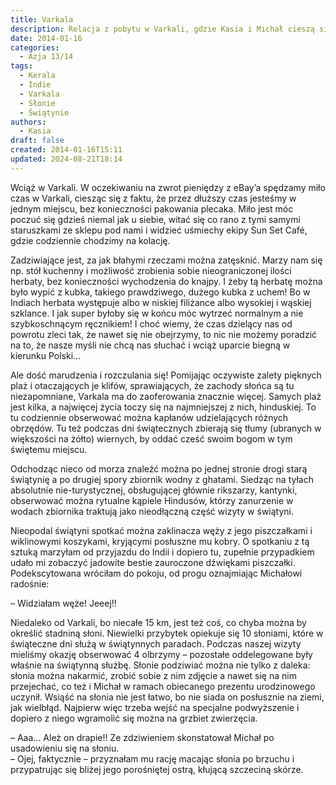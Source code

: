 ```yaml
---
title: Varkala
description: Relacja z pobytu w Varkali, gdzie Kasia i Michał cieszą się chwilą w jednym miejscu, odkrywając lokalne atrakcje, w tym świątynie, plaże oraz stadninę słoni. Opisują codzienne życie, tęsknoty oraz niezwykłe spotkania.
date: 2014-01-16
categories:
  - Azja 13/14
tags:
  - Kerala
  - Indie
  - Varkala
  - Słonie
  - Świątynie
authors:
  - Kasia
draft: false
created: 2014-01-16T15:11
updated: 2024-08-21T18:14
---
```

Wciąż w Varkali. W oczekiwaniu na zwrot pieniędzy z eBay’a spędzamy miło czas w Varkali, ciesząc się z faktu, że przez dłuższy czas jesteśmy w jednym miejscu, bez konieczności pakowania plecaka. Miło jest móc poczuć się gdzieś niemal jak u siebie, witać się co rano z tymi samymi staruszkami ze sklepu pod nami i widzieć uśmiechy ekipy Sun Set Café, gdzie codziennie chodzimy na kolację.

Zadziwiające jest, za jak błahymi rzeczami można zatęsknić. Marzy nam się np. stół kuchenny i możliwość zrobienia sobie nieograniczonej ilości herbaty, bez konieczności wychodzenia do knajpy. I żeby tą herbatę można było wypić z kubka, takiego prawdziwego, dużego kubka z uchem! Bo w Indiach herbata występuje albo w niskiej filiżance albo wysokiej i wąskiej szklance. I jak super byłoby się w końcu móc wytrzeć normalnym a nie szybkoschnącym ręcznikiem! I choć wiemy, że czas dzielący nas od powrotu zleci tak, że nawet się nie obejrzymy, to nic nie możemy poradzić na to, że nasze myśli nie chcą nas słuchać i wciąż uparcie biegną w kierunku Polski…

Ale dość marudzenia i rozczulania się! Pomijając oczywiste zalety pięknych plaż i otaczających je klifów, sprawiających, że zachody słońca są tu niezapomniane, Varkala ma do zaoferowania znacznie więcej. Samych plaż jest kilka, a najwięcej życia toczy się na najmniejszej z nich, hinduskiej. To tu codziennie obserwować można kapłanów udzielających różnych obrzędów. Tu też podczas dni świątecznych zbierają się tłumy (ubranych w większości na żółto) wiernych, by oddać cześć swoim bogom w tym świętemu miejscu.

Odchodząc nieco od morza znaleźć można po jednej stronie drogi starą świątynię a po drugiej spory zbiornik wodny z ghatami. Siedząc na tyłach absolutnie nie-turystycznej, obsługującej głównie rikszarzy, kantynki, obserwować można rytualne kąpiele Hindusów, którzy zanurzenie w wodach zbiornika traktują jako nieodłączną część wizyty w świątyni.

Nieopodal świątyni spotkać można zaklinacza węży z jego piszczałkami i wiklinowymi koszykami, kryjącymi posłuszne mu kobry. O spotkaniu z tą sztuką marzyłam od przyjazdu do Indii i dopiero tu, zupełnie przypadkiem udało mi zobaczyć jadowite bestie zauroczone dźwiękami piszczałki. Podekscytowana wróciłam do pokoju, od progu oznajmiając Michałowi radośnie:

– Widziałam węże! Jeeej!!

Niedaleko od Varkali, bo niecałe 15 km, jest też coś, co chyba można by określić stadniną słoni. Niewielki przybytek opiekuje się 10 słoniami, które w świąteczne dni służą w świątynnych paradach. Podczas naszej wizyty mieliśmy okazję obserwować 4 olbrzymy – pozostałe oddelegowane były właśnie na świątynną służbę. Słonie podziwiać można nie tylko z daleka: słonia można nakarmić, zrobić sobie z nim zdjęcie a nawet się na nim przejechać, co też i Michał w ramach obiecanego prezentu urodzinowego uczynił. Wsiąść na słonia nie jest łatwo, bo nie siada on posłusznie na ziemi, jak wielbłąd. Najpierw więc trzeba wejść na specjalne podwyższenie i dopiero z niego wgramolić się można na grzbiet zwierzęcia.

– Aaa… Ależ on drapie!! Ze zdziwieniem skonstatował Michał po usadowieniu się na słoniu.  
– Ojej, faktycznie – przyznałam mu rację macając słonia po brzuchu i przypatrując się bliżej jego porośniętej ostrą, kłującą szczeciną skórze.